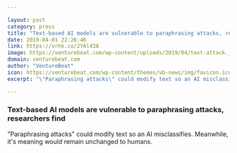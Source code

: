 ```yaml
---

layout: post
category: press
title: "Text-based AI models are vulnerable to paraphrasing attacks, researchers find"
date: 2019-04-01 22:26:46
link: https://vrhk.co/2YAl43A
image: https://venturebeat.com/wp-content/uploads/2019/04/text-attack.jpg?w=1200&strip=all
domain: venturebeat.com
author: "VentureBeat"
icon: https://venturebeat.com/wp-content/themes/vb-news/img/favicon.ico
excerpt: "\"Paraphrasing attacks\" could modify text so an AI misclassifies. Meanwhile, it's meaning would remain unchanged to humans."

---
```


### Text-based AI models are vulnerable to paraphrasing attacks, researchers find

"Paraphrasing attacks" could modify text so an AI misclassifies. Meanwhile, it's meaning would remain unchanged to humans.